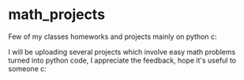 # math_projects
Few of my classes homeworks and projects mainly on python c:

I will be uploading several projects which involve easy math problems turned into python code, I appreciate the feedback, hope it's useful to someone c:
